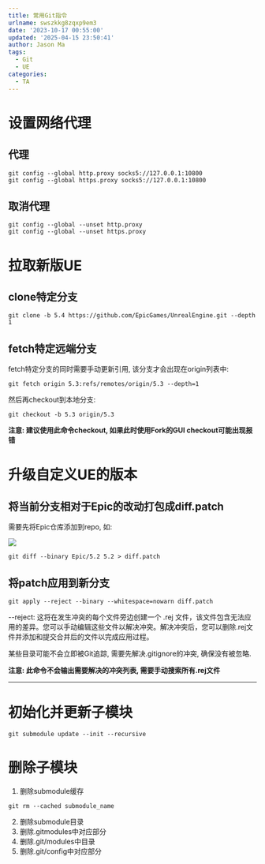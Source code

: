 ```yaml
---
title: 常用Git指令
urlname: swszkkg8zqxp9em3
date: '2023-10-17 00:55:00'
updated: '2025-04-15 23:50:41'
author: Jason Ma
tags:
  - Git
  - UE
categories:
  - TA
---
```

# 设置网络代理
## 代理
```plain
git config --global http.proxy socks5://127.0.0.1:10800
git config --global https.proxy socks5://127.0.0.1:10800
```

## 取消代理
```plain
git config --global --unset http.proxy
git config --global --unset https.proxy
```

# 拉取新版UE
## clone特定分支
```plain
git clone -b 5.4 https://github.com/EpicGames/UnrealEngine.git --depth 1
```

## fetch特定远端分支
fetch特定分支的同时需要手动更新引用, 该分支才会出现在origin列表中:

```plain
git fetch origin 5.3:refs/remotes/origin/5.3 --depth=1
```



然后再checkout到本地分支:

```plain
git checkout -b 5.3 origin/5.3
```

**注意: 建议使用此命令checkout, 如果此时使用Fork的GUI checkout可能出现报错**

# 升级自定义UE的版本
## 将当前分支相对于Epic的改动打包成diff.patch
需要先将Epic仓库添加到repo, 如:

![](/images/yuqueAssets/d8d9a60f48769be6c0a8668406450ac8.png)



```plain
git diff --binary Epic/5.2 5.2 > diff.patch
```



## 将patch应用到新分支


```plain
git apply --reject --binary --whitespace=nowarn diff.patch
```

--reject: 这将在发生冲突的每个文件旁边创建一个 .rej 文件，该文件包含无法应用的差异。您可以手动编辑这些文件以解决冲突。解决冲突后，您可以删除.rej文件并添加和提交合并后的文件以完成应用过程。



某些目录可能不会立即被Git追踪, 需要先解决.gitignore的冲突, 确保没有被忽略.



**注意: 此命令不会输出需要解决的冲突列表, 需要手动搜索所有.rej文件**

****

# 初始化并更新子模块
```plain
git submodule update --init --recursive
```

# 删除子模块
1. 删除submodule缓存

```plain
git rm --cached submodule_name
```

2. 删除submodule目录
3. 删除.gitmodules中对应部分
4. 删除.git/modules中目录
5. 删除.git/config中对应部分

